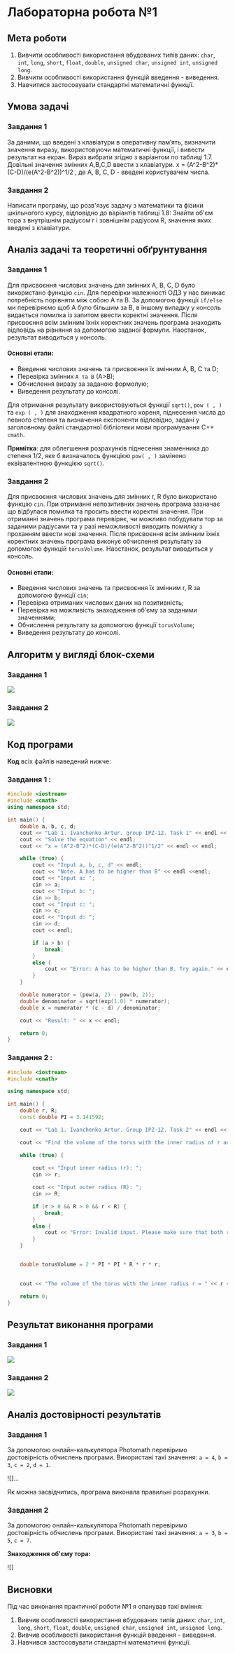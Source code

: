 # Лабораторна робота №1

## Мета роботи

1. Вивчити особливості використання вбудованих типів даних: `char`, `int`, `long`, `short`, `float`, `double`, `unsigned char`, `unsigned int`, `unsigned long`.
2. Вивчити особливості використання функцій введення - виведення.
3. Навчитися застосовувати стандартні математичні функції.

## Умова задачі

### Завдання 1
За даними, що  введені з клавіатури в оперативну пам’ять, визначити значення  виразу, використовуючи математичні функції, і вивести результат на екран. Вираз вибрати згідно з варіантом по таблиці 1.7. Довільні значення змінних A,B,C,D ввести з клавіатури.
x = (A^2-B^2)*(C-D)/(e(A^2-B^2))^1/2 , де  A, B, C, D - введені користувачем числа.

### Завдання 2
Написати програму, що розв'язує задачу з математики та фізики шкільногого курсу, відповідно до варіантів таблиці 1.8:
Знайти об'єм тора з внутрішнім радіусом r і зовнішнім радіусом R, значення яких введені з клавіатури.

## Аналіз задачі та теоретичні обґрунтування

### Завдання 1
Для присвоєння числових значень для змінних A, B, C, D було використано функцію `cin`. Для перевірки належності ОДЗ у нас виникає потребність порівняти між собою A та B. За допомогою функції `if/else` ми перевіряємо щоб A було більшим за B, в іншому випадку у консоль видається помилка із запитом ввести коректні значення. Після присвоєння всім змінним їхніх коректних значень програма знаходить відповідь на рівняння за допомогою заданої формули. Наостанок, результат виводиться у консоль.

#### Основні етапи:
  - Введення числових значень та присвоєння їх змінним A, B, C та D;
  - Перевірка змінних `A та B` (A>B);
  - Обчислення виразу за заданою формолую;
  - Виведення результату до консолі.

Для отримання результату використовуються функції `sqrt()`, `pow ( , )` та `exp ( , )` для знаходження квадратного кореня, піднесення числа до певного степеня та визначення експоненти відповідно, задані у заголовному файлі стандартної бібліотеки мови програмування C++ `cmath`.

**Примітка**: для облегшення розрахунків піднесення знаменника до степеня 1/2, яке б визначалось функцією `pow( , )` замінено еквівалентною функцією `sqrt()`.

### Завдання 2
Для присвоєння числових значень для змінних r, R було використано функцію `cin`. При отриманні непозитивних значень програма зазначає що відбулася помилка та просить ввести коректні значення. При отриманні значень програма перевіряє, чи можливо побудувати тор за заданими радіусами та у разі неможливості виводить помилку з проханням ввести нові значення. Після присвоєння всім змінним їхніх коректних значень програма виконує обчислення результату за допомогою функцій `torusVolume`. Наостанок, результат виводиться у консоль.

#### Основні етапи:
  - Введення числових значень та присвоєння їх змінним r, R за допомогою функції `cin`;
  - Перевірка отриманих числових даних на позитивність;
  - Перевірка на можливість знаходження об'єму за заданими значеннями;
  - Обчислення результату за допомогою функції `torusVolume`;
  - Виведення результату до консолі.

## Алгоритм у вигляді блок-схеми

### Завдання 1 
![](images/lab_1/lab1_1.jpeg)

### Завдання 2 
![](images/lab_1/lab1_2.jpeg)

## Код програми

**Код** всіх файлів наведений нижче:

### Завдання 1 :
```cpp
#include <iostream>
#include <cmath>
using namespace std;

int main() {
    double a, b, c, d;
    cout << "Lab 1. Ivanchenko Artur. group IPZ-12. Task 1" << endl << endl;
    cout << "Solve the equation" << endl;
    cout << "x = (A^2-B^2)*(C-D)/(e(A^2-B^2))^1/2" << endl << endl;

    while (true) {
        cout << "Input a, b, c, d" << endl;
        cout << "Note. A has to be higher than B" << endl <<endl;
        cout << "Input a: ";
        cin >> a;
        cout << "Input b: ";
        cin >> b;
        cout << "Input c: ";
        cin >> c;
        cout << "Input d: ";
        cin >> d;
        cout << endl;

        if (a > b) {
            break;
        }
        else {
            cout << "Error: A has to be higher than B. Try again." << endl;
        }
    }

    double numerator = (pow(a, 2) - pow(b, 2));
    double denominator = sqrt(exp(1.0) * numerator);
    double x = numerator * (c - d) / denominator;

    cout << "Result: " << x << endl;

    return 0;
}
```

### Завдання 2 :
```cpp
#include <iostream>
#include <cmath>

using namespace std;

int main() {
    double r, R;
    const double PI = 3.141592;

    cout << "Lab 1. Ivanchenko Artur. Group IPZ-12. Task 2" << endl << endl;

    cout << "Find the volume of the torus with the inner radius of r and the outer radius of R, where r and R are user's inputs" << endl << endl;

    while (true) {
        
        cout << "Input inner radius (r): ";
        cin >> r;

        cout << "Input outer radius (R): ";
        cin >> R;

        if (r > 0 && R > 0 && r < R) {
            break;
        }
        else {
            cout << "Error: Invalid input. Please make sure that both r and R are greater than zero, and r is less than R. Try again." << endl;
        }
    }


    double torusVolume = 2 * PI * PI * R * r * r;

    
    cout << "The volume of the torus with the inner radius r = " << r << " and outer radius R = " << R << " equals " << torusVolume << endl;

    return 0; 
}
```

## Результат виконання програми 

### Завдання 1

![](images/lab_1/result1.png)

### Завдання 2 

![](images/lab_1/result2.png)


## Аналіз достовірності результатів

### Завдання 1
За допомогою онлайн-калькулятора Photomath перевіримо достовірність обчислень програми. Використані такі значення: `a = 4`, `b = 3`, `c = 2`, `d = 1`.

![]...

Як можна засвідчитись, програма виконала правильні розрахунки.

### Завдання 2
За допомогою онлайн-калькулятора Photomath перевіримо достовірність обчислень програми. Використані такі значення: `a = 3`, `b = 5`, `c = 7`.

**Знаходження об'єму тора:**

![]

## Висновки 

Під час виконання практичної роботи №1 я опанував такі вміння:
1. Вивчив особливості використання вбудованих типів даних: `char`, `int`, `long`, `short`, `float`, `double`, `unsigned char`, `unsigned int`, `unsigned long`.
2. Вивчив особливості використання функцій введення - виведення.
3. Навчився застосовувати стандартні математичні функції.
